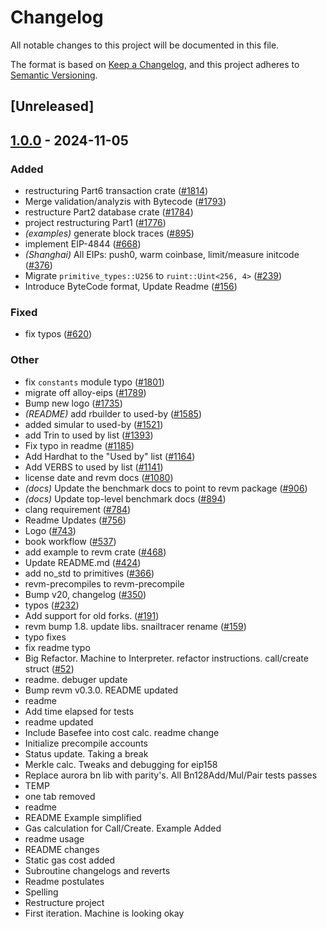 # Changelog

All notable changes to this project will be documented in this file.

The format is based on [Keep a Changelog](https://keepachangelog.com/en/1.0.0/),
and this project adheres to [Semantic Versioning](https://semver.org/spec/v2.0.0.html).

## [Unreleased]

## [1.0.0](https://github.com/migramirez2/Revm/releases/tag/revm-specification-v1.0.0) - 2024-11-05

### Added

- restructuring Part6 transaction crate ([#1814](https://github.com/migramirez2/Revm/pull/1814))
- Merge validation/analyzis with Bytecode ([#1793](https://github.com/migramirez2/Revm/pull/1793))
- restructure Part2 database crate ([#1784](https://github.com/migramirez2/Revm/pull/1784))
- project restructuring Part1 ([#1776](https://github.com/migramirez2/Revm/pull/1776))
- *(examples)* generate block traces ([#895](https://github.com/migramirez2/Revm/pull/895))
- implement EIP-4844 ([#668](https://github.com/migramirez2/Revm/pull/668))
- *(Shanghai)* All EIPs: push0, warm coinbase, limit/measure initcode ([#376](https://github.com/migramirez2/Revm/pull/376))
- Migrate `primitive_types::U256` to `ruint::Uint<256, 4>` ([#239](https://github.com/migramirez2/Revm/pull/239))
- Introduce ByteCode format, Update Readme ([#156](https://github.com/migramirez2/Revm/pull/156))

### Fixed

- fix typos ([#620](https://github.com/migramirez2/Revm/pull/620))

### Other

- fix `constants` module typo ([#1801](https://github.com/migramirez2/Revm/pull/1801))
- migrate off alloy-eips ([#1789](https://github.com/migramirez2/Revm/pull/1789))
- Bump new logo ([#1735](https://github.com/migramirez2/Revm/pull/1735))
- *(README)* add rbuilder to used-by ([#1585](https://github.com/migramirez2/Revm/pull/1585))
- added simular to used-by ([#1521](https://github.com/migramirez2/Revm/pull/1521))
- add Trin to used by list ([#1393](https://github.com/migramirez2/Revm/pull/1393))
- Fix typo in readme ([#1185](https://github.com/migramirez2/Revm/pull/1185))
- Add Hardhat to the "Used by" list ([#1164](https://github.com/migramirez2/Revm/pull/1164))
- Add VERBS to used by list ([#1141](https://github.com/migramirez2/Revm/pull/1141))
- license date and revm docs ([#1080](https://github.com/migramirez2/Revm/pull/1080))
- *(docs)* Update the benchmark docs to point to revm package ([#906](https://github.com/migramirez2/Revm/pull/906))
- *(docs)* Update top-level benchmark docs ([#894](https://github.com/migramirez2/Revm/pull/894))
- clang requirement ([#784](https://github.com/migramirez2/Revm/pull/784))
- Readme Updates ([#756](https://github.com/migramirez2/Revm/pull/756))
- Logo ([#743](https://github.com/migramirez2/Revm/pull/743))
- book workflow ([#537](https://github.com/migramirez2/Revm/pull/537))
- add example to revm crate ([#468](https://github.com/migramirez2/Revm/pull/468))
- Update README.md ([#424](https://github.com/migramirez2/Revm/pull/424))
- add no_std to primitives ([#366](https://github.com/migramirez2/Revm/pull/366))
- revm-precompiles to revm-precompile
- Bump v20, changelog ([#350](https://github.com/migramirez2/Revm/pull/350))
- typos ([#232](https://github.com/migramirez2/Revm/pull/232))
- Add support for old forks. ([#191](https://github.com/migramirez2/Revm/pull/191))
- revm bump 1.8. update libs. snailtracer rename ([#159](https://github.com/migramirez2/Revm/pull/159))
- typo fixes
- fix readme typo
- Big Refactor. Machine to Interpreter. refactor instructions. call/create struct ([#52](https://github.com/migramirez2/Revm/pull/52))
- readme. debuger update
- Bump revm v0.3.0. README updated
- readme
- Add time elapsed for tests
- readme updated
- Include Basefee into cost calc. readme change
- Initialize precompile accounts
- Status update. Taking a break
- Merkle calc. Tweaks and debugging for eip158
- Replace aurora bn lib with parity's. All Bn128Add/Mul/Pair tests passes
- TEMP
- one tab removed
- readme
- README Example simplified
- Gas calculation for Call/Create. Example Added
- readme usage
- README changes
- Static gas cost added
- Subroutine changelogs and reverts
- Readme postulates
- Spelling
- Restructure project
- First iteration. Machine is looking okay
